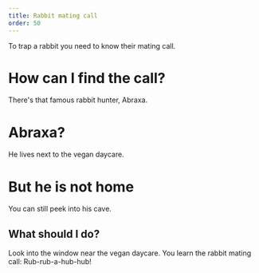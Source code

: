 ```yaml
---
title: Rabbit mating call
order: 50
---
```


To trap a rabbit you need to know their mating call.

# How can I find the call?
There's that famous rabbit hunter, Abraxa.

# Abraxa?
He lives next to the vegan daycare.

# But he is not home
You can still peek into his cave.

## What should I do?
Look into the window near the vegan daycare. You learn the rabbit mating call: Rub-rub-a-hub-hub!
